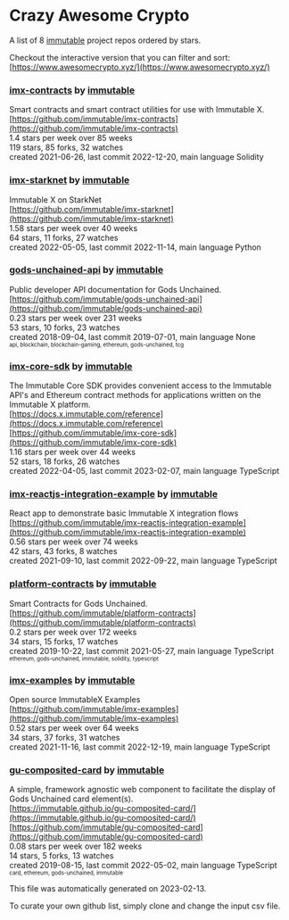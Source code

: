 # Crazy Awesome Crypto
A list of 8 [immutable](https://github.com/immutable) project repos ordered by stars.  

Checkout the interactive version that you can filter and sort: 
[https://www.awesomecrypto.xyz/](https://www.awesomecrypto.xyz/)  


### [imx-contracts](https://github.com/immutable/imx-contracts) by [immutable](https://github.com/immutable)  
Smart contracts and smart contract utilities for use with Immutable X.  
[https://github.com/immutable/imx-contracts](https://github.com/immutable/imx-contracts)  
1.4 stars per week over 85 weeks  
119 stars, 85 forks, 32 watches  
created 2021-06-26, last commit 2022-12-20, main language Solidity  


### [imx-starknet](https://github.com/immutable/imx-starknet) by [immutable](https://github.com/immutable)  
Immutable X on StarkNet  
[https://github.com/immutable/imx-starknet](https://github.com/immutable/imx-starknet)  
1.58 stars per week over 40 weeks  
64 stars, 11 forks, 27 watches  
created 2022-05-05, last commit 2022-11-14, main language Python  


### [gods-unchained-api](https://github.com/immutable/gods-unchained-api) by [immutable](https://github.com/immutable)  
Public developer API documentation for Gods Unchained.   
[https://github.com/immutable/gods-unchained-api](https://github.com/immutable/gods-unchained-api)  
0.23 stars per week over 231 weeks  
53 stars, 10 forks, 23 watches  
created 2018-09-04, last commit 2019-07-01, main language None  
<sub><sup>api, blockchain, blockchain-gaming, ethereum, gods-unchained, tcg</sup></sub>


### [imx-core-sdk](https://github.com/immutable/imx-core-sdk) by [immutable](https://github.com/immutable)  
The Immutable Core SDK provides convenient access to the Immutable API's and Ethereum contract methods for applications written on the Immutable X platform.  
[https://docs.x.immutable.com/reference](https://docs.x.immutable.com/reference)  
[https://github.com/immutable/imx-core-sdk](https://github.com/immutable/imx-core-sdk)  
1.16 stars per week over 44 weeks  
52 stars, 18 forks, 26 watches  
created 2022-04-05, last commit 2023-02-07, main language TypeScript  


### [imx-reactjs-integration-example](https://github.com/immutable/imx-reactjs-integration-example) by [immutable](https://github.com/immutable)  
React app to demonstrate basic Immutable X integration flows  
[https://github.com/immutable/imx-reactjs-integration-example](https://github.com/immutable/imx-reactjs-integration-example)  
0.56 stars per week over 74 weeks  
42 stars, 43 forks, 8 watches  
created 2021-09-10, last commit 2022-09-22, main language TypeScript  


### [platform-contracts](https://github.com/immutable/platform-contracts) by [immutable](https://github.com/immutable)  
Smart Contracts for Gods Unchained.   
[https://github.com/immutable/platform-contracts](https://github.com/immutable/platform-contracts)  
0.2 stars per week over 172 weeks  
34 stars, 15 forks, 17 watches  
created 2019-10-22, last commit 2021-05-27, main language TypeScript  
<sub><sup>ethereum, gods-unchained, immutable, solidity, typescript</sup></sub>


### [imx-examples](https://github.com/immutable/imx-examples) by [immutable](https://github.com/immutable)  
Open source ImmutableX Examples  
[https://github.com/immutable/imx-examples](https://github.com/immutable/imx-examples)  
0.52 stars per week over 64 weeks  
34 stars, 37 forks, 31 watches  
created 2021-11-16, last commit 2022-12-19, main language TypeScript  


### [gu-composited-card](https://github.com/immutable/gu-composited-card) by [immutable](https://github.com/immutable)  
A simple, framework agnostic web component to facilitate the display of Gods Unchained card element(s).  
[https://immutable.github.io/gu-composited-card/](https://immutable.github.io/gu-composited-card/)  
[https://github.com/immutable/gu-composited-card](https://github.com/immutable/gu-composited-card)  
0.08 stars per week over 182 weeks  
14 stars, 5 forks, 13 watches  
created 2019-08-15, last commit 2022-05-02, main language TypeScript  
<sub><sup>card, ethereum, gods-unchained, immutable</sup></sub>


This file was automatically generated on 2023-02-13.  

To curate your own github list, simply clone and change the input csv file.  